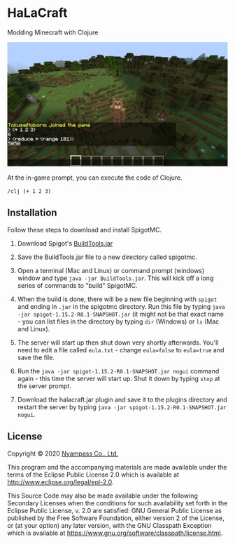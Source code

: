 # HaLaCraft

Modding Minecraft with Clojure

<img src="./doc/screenshots/clj.png">


At the in-game prompt, you can execute the code of Clojure.

```
/clj (+ 1 2 3)
```

## Installation

Follow these steps to download and install SpigotMC.

1. Download Spigot's [BuildTools.jar][spigotdl] 

2. Save the BuildTools.jar file to a new directory called spigotmc.

3. Open a terminal (Mac and Linux) or command prompt (windows) window and type `java -jar BuildTools.jar`. This will kick off a long series of commands to "build" SpigotMC.

4. When the build is done, there will be a new file beginning with `spigot` and ending in `.jar` in the spigotmc directory. Run this file by typing `java -jar spigot-1.15.2-R0.1-SNAPSHOT.jar` (it might not be that exact name - you can list files in the directory by typing `dir` (Windows) or `ls` (Mac and Linux).
5. The server will start up then shut down very shortly afterwards. You'll need to edit a file called `eula.txt` - change `eula=false` to `eula=true` and save the file.
6. Run the `java -jar spigot-1.15.2-R0.1-SNAPSHOT.jar nogui` command again - this time the server will start up. Shut it down by typing `stop` at the server prompt.

7. Download the halacraft.jar plugin and save it to the plugins directory and restart the server by typing `java -jar spigot-1.15.2-R0.1-SNAPSHOT.jar nogui`.

## License

Copyright © 2020 [Nyampass Co., Ltd.](https://nyampass.com/)

This program and the accompanying materials are made available under the
terms of the Eclipse Public License 2.0 which is available at
http://www.eclipse.org/legal/epl-2.0.

This Source Code may also be made available under the following Secondary
Licenses when the conditions for such availability set forth in the Eclipse
Public License, v. 2.0 are satisfied: GNU General Public License as published by
the Free Software Foundation, either version 2 of the License, or (at your
option) any later version, with the GNU Classpath Exception which is available
at https://www.gnu.org/software/classpath/license.html.

[api]: https://hub.spigotmc.org/javadocs/spigot/
[spigotdl]: https://hub.spigotmc.org/jenkins/job/BuildTools/lastSuccessfulBuild/artifact/target/BuildTools.jar
[spigotapi]: https://hub.spigotmc.org/javadocs/spigot/